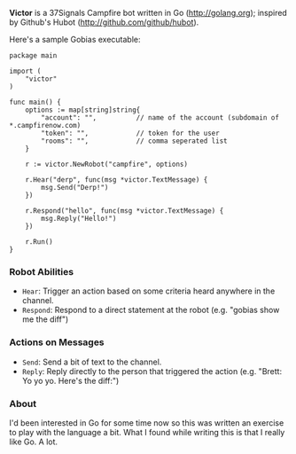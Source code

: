 **Victor** is a 37Signals Campfire bot written in Go (http://golang.org); inspired by Github's Hubot (http://github.com/github/hubot).

Here's a sample Gobias executable:

```
package main

import (
    "victor"
)

func main() {
    options := map[string]string{
        "account": "",          // name of the account (subdomain of *.campfirenow.com)
        "token": "",            // token for the user
        "rooms": "",            // comma seperated list
    }

    r := victor.NewRobot("campfire", options)

    r.Hear("derp", func(msg *victor.TextMessage) {
        msg.Send("Derp!")
    })

    r.Respond("hello", func(msg *victor.TextMessage) {
        msg.Reply("Hello!")
    })

    r.Run()
}
```

### Robot Abilities

- `Hear`: Trigger an action based on some criteria heard anywhere in the channel.
- `Respond`: Respond to a direct statement at the robot (e.g. "gobias show me the diff")

### Actions on Messages

- `Send`: Send a bit of text to the channel.
- `Reply`: Reply directly to the person that triggered the action (e.g. "Brett: Yo yo yo. Here's the diff:")

### About

I'd been interested in Go for some time now so this was written an exercise to play with the language a bit. What I found while writing this is that I really like Go. A lot.
